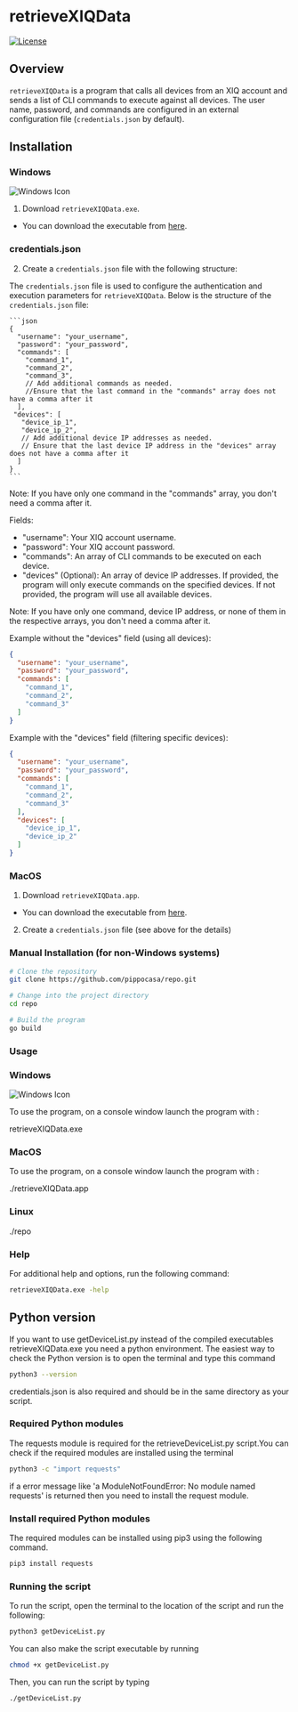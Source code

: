 # retrieveXIQData

[![License](https://img.shields.io/badge/License-MIT-blue.svg)](LICENSE)

## Overview

`retrieveXIQData` is a program that calls all devices from an XIQ account and sends a list of CLI commands to execute against all devices. The user name, password, and commands are configured in an external configuration file (`credentials.json` by default).

## Installation

### Windows
![Windows Icon](https://img.icons8.com/color/48/000000/windows-10.png)

1. Download `retrieveXIQData.exe`.
- You can download the executable from [here](https://github.com/pippocasa/repo/blob/main/retrieveXIQData.exe).

### credentials.json
2. Create a `credentials.json` file with the following structure:

The `credentials.json` file is used to configure the authentication and execution parameters for `retrieveXIQData`. Below is the structure of the `credentials.json` file:

    ```json
    {
      "username": "your_username",
      "password": "your_password",
      "commands": [
        "command_1",
        "command_2",
        "command_3",
        // Add additional commands as needed.
        //Ensure that the last command in the "commands" array does not have a comma after it
      ],
     "devices": [
       "device_ip_1",
       "device_ip_2",
       // Add additional device IP addresses as needed.
       // Ensure that the last device IP address in the "devices" array does not have a comma after it
      ]
    }
    ```
Note: If you have only one command in the "commands" array, you don't need a comma after it.

Fields:
+ "username": Your XIQ account username.
+ "password": Your XIQ account password.
+ "commands": An array of CLI commands to be executed on each device.
+ "devices" (Optional): An array of device IP addresses. If provided, the program will only execute commands on the specified devices. If not provided, the program will use all available devices.

Note: If you have only one command, device IP address, or none of them in the respective arrays, you don't need a comma after it.

Example without the "devices" field (using all devices):
```json
{
  "username": "your_username",
  "password": "your_password",
  "commands": [
    "command_1",
    "command_2",
    "command_3"
  ]
}
```
Example with the "devices" field (filtering specific devices):
```json
{
  "username": "your_username",
  "password": "your_password",
  "commands": [
    "command_1",
    "command_2",
    "command_3"
  ],
  "devices": [
    "device_ip_1",
    "device_ip_2"
  ]
}
```


### MacOS

1. Download `retrieveXIQData.app`.
- You can download the executable from [here](https://github.com/pippocasa/repo/blob/main/retrieveXIQData.app).
2. Create a `credentials.json` file (see above for the details) 



### Manual Installation (for non-Windows systems)

```bash
# Clone the repository
git clone https://github.com/pippocasa/repo.git

# Change into the project directory
cd repo

# Build the program
go build
```
### Usage
### Windows 
![Windows Icon](https://img.icons8.com/color/48/000000/windows-10.png)

To use the program, on a console window launch the program with :

retrieveXIQData.exe

### MacOS
To use the program, on a console window launch the program with :

./retrieveXIQData.app

### Linux

./repo
### Help
For additional help and options, run the following command:

```bash
retrieveXIQData.exe -help
```

## Python version
If you want to use getDeviceList.py instead of the compiled executables retrieveXIQData.exe you need a python environment. The easiest way to check the Python version is to open the terminal and type this command 
```bash
python3 --version
```
credentials.json is also required and should be in the same directory as your script.

### Required Python modules
The requests module is required for the retrieveDeviceList.py script.You can check if the required modules are installed using the terminal
```bash
python3 -c "import requests" 
```
if a error message like 'a ModuleNotFoundError: No module named requests' is returned then you need to install the request module.

### Install required Python modules
The required modules can be installed using pip3 using the following command.
```bash
pip3 install requests
```
### Running the script
To run the script, open the terminal to the location of the script and run the following:
```bash
python3 getDeviceList.py
```
You can also make the script executable by running
```bash
chmod +x getDeviceList.py
```
Then, you can run the script by typing 
```bash
./getDeviceList.py
```

